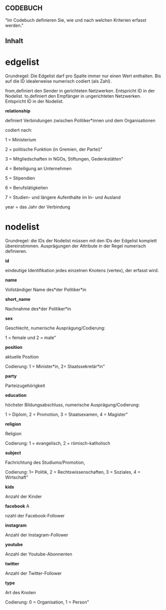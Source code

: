 ## CODEBUCH ##
"Im Codebuch definieren Sie, wie und nach welchen Kriterien erfasst werden."

## Inhalt

# edgelist
Grundregel: Die Edgelist darf pro Spalte immer nur einen Wert enthalten. Bis auf die ID idealerweise numerisch codiert (als Zahl). 

from,definiert den Sender in gerichteten Netzwerken. Entspricht ID in der Nodelist. 
to,definiert den Empfänger in ungerichteten Netzwerken. Entspricht ID in der Nodelist. 

**relationship**
<p>definiert Verbindungen zwischen Politiker*innen und dem Organisationen
<p>codiert nach:
<p>1 = Ministerium
<p>2 = politische Funktion (in Gremien, der Partei)"
<p>3 = Mitgliedschaften in NGOs, Stiftungen, Gedenkstätten"
<p>4 = Beteiligung an Unternehmen
<p>5 = Stipendien
<p>6 = Berufstätigkeiten
<p>7 = Studien- und längere Aufenthalte im In- und Ausland
<p>year = das Jahr der Verbindung


# nodelist
<p>Grundregel: die IDs der Nodelist müssen mit den IDs der Edgelist komplett übereinstimmen. Ausprägungen der Attribute in der Regel numerisch definieren.

**id**
<p>eindeutige Identifikation jedes einzelnen Knotens (vertex), der erfasst wird.

**name**
<p>Vollständiger Name  des*der Politiker*in 

**short_name**
<p>Nachnahme des*der Politiker*in 

**sex**
<p>Geschlecht, numerische Ausprägung/Codierung:
<p>1 = female und 2 = male"

**position**
<p>aktuelle Position
<p>Codierung: 1 = Minister*in, 2= Staatssekretär*in"

**party**
<p>Parteizugehörigkeit

**education**
<p>höchster Bildungsabschluss, numerische Ausprägung/Codierung:
<p>1 = Diplom, 2 = Promotion, 3 = Staatsexamen, 4 = Magister"

**religion**
<p>Religion
<p>Codierung: 1 = evangelisch, 2 = römisch-katholisch

**subject**
<p>Fachrichtung des Studiums/Promotion,
<p>Codierung: 1= Politik, 2 = Rechtswissenschaften, 3 = Soziales, 4 = Wirtschaft"

**kids**
<p>Anzahl der Kinder

**facebook**
A<p>nzahl der Facebook-Follower

**instagram**
<p>Anzahl der Instagram-Follower

**youtube**
<p>Anzahl der Youtube-Abonnenten

**twitter**
<p>Anzahl der Twitter-Follower

**type**
<p>Art des Knoten
<p>Codierung: 0 = Organisation, 1 = Person"

##
